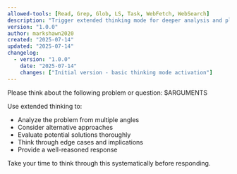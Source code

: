 ```yaml
---
allowed-tools: [Read, Grep, Glob, LS, Task, WebFetch, WebSearch]
description: "Trigger extended thinking mode for deeper analysis and planning"
version: "1.0.0"
author: markshawn2020
created: "2025-07-14"
updated: "2025-07-14"
changelog:
  - version: "1.0.0"
    date: "2025-07-14"
    changes: ["Initial version - basic thinking mode activation"]
---
```


Please think about the following problem or question: $ARGUMENTS

Use extended thinking to:
- Analyze the problem from multiple angles
- Consider alternative approaches
- Evaluate potential solutions thoroughly
- Think through edge cases and implications
- Provide a well-reasoned response

Take your time to think through this systematically before responding.